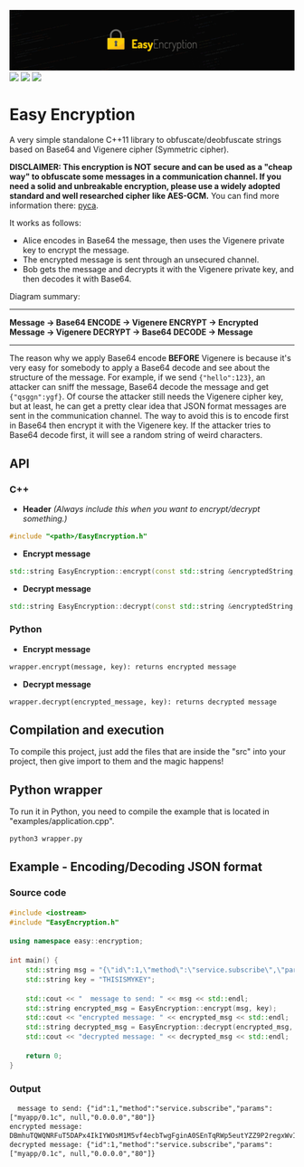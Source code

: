 ![](banner.jpg)
[![](https://img.shields.io/github/workflow/status/philipperemy/easy-encryption/Windows%20CMake?label=Windows%20Build&logo=windows&logoColor=%23FFFFFF&style=flat-square)](https://github.com/philipperemy/easy-encryption/actions/workflows/windows-cmake.yml)
[![](https://img.shields.io/github/workflow/status/philipperemy/easy-encryption/Linux%20CMake?label=Linux%20Build&logo=linux&logoColor=%23FFFFFF&style=flat-square)](https://github.com/philipperemy/easy-encryption/actions/workflows/linux-cmake.yml)
[![](https://img.shields.io/github/workflow/status/philipperemy/easy-encryption/macOS%20CMake?label=macOS%20Build&logo=apple&logoColor=%23FFFFFF&style=flat-square)](https://github.com/philipperemy/easy-encryption/actions/workflows/macos-cmake.yml)

# Easy Encryption
A very simple standalone C++11 library to obfuscate/deobfuscate strings based on Base64 and Vigenere cipher (Symmetric cipher).

**DISCLAIMER: This encryption is NOT secure and can be used as a "cheap way" to obfuscate some messages in a communication channel. If you need a solid and unbreakable encryption, please use a widely adopted standard and well researched cipher like AES-GCM.** You can find more information there: [pyca](https://github.com/pyca/cryptography).

It works as follows:
- Alice encodes in Base64 the message, then uses the Vigenere private key to encrypt the message.
- The encrypted message is sent through an unsecured channel.
- Bob gets the message and decrypts it with the Vigenere private key, and then decodes it with Base64.

Diagram summary:
___
**Message -> Base64 ENCODE -> Vigenere ENCRYPT -> Encrypted Message -> Vigenere DECRYPT -> Base64 DECODE -> Message**
___

The reason why we apply Base64 encode **BEFORE** Vigenere is because it's very easy for somebody to apply a Base64 decode and see about the structure of the message. For example, if we send `{"hello":123}`, an attacker can sniff the message, Base64 decode the message and get `{"qsggn":ygf}`. Of course the attacker still needs the Vigenere cipher key, but at least, he can get a pretty clear idea that JSON format messages are sent in the communication channel. The way to avoid this is to encode first in Base64 then encrypt it with the Vigenere key. If the attacker tries to Base64 decode first, it will see a random string of weird characters.

## API

### C++
- **Header** _(Always include this when you want to encrypt/decrypt something.)_
```c++
#include "<path>/EasyEncryption.h"
```

- **Encrypt message**
```c++
std::string EasyEncryption::encrypt(const std::string &encryptedString, const std::string &key)
```

- **Decrypt message**
```c++
std::string EasyEncryption::decrypt(const std::string &encryptedString, const std::string &key)
```

### Python

- **Encrypt message**
```python
wrapper.encrypt(message, key): returns encrypted message
```

- **Decrypt message**
```python
wrapper.decrypt(encrypted_message, key): returns decrypted message
```

## Compilation and execution
To compile this project, just add the files that are inside the "src" into your project, then give import to them and the magic happens!

## Python wrapper
To run it in Python, you need to compile the example that is located in "examples/application.cpp".
```bash
python3 wrapper.py
```

## Example - Encoding/Decoding JSON format

### Source code
```c++
#include <iostream>
#include "EasyEncryption.h"

using namespace easy::encryption;

int main() {
    std::string msg = "{\"id\":1,\"method\":\"service.subscribe\",\"params\":[\"myapp/0.1c\", null,\"0.0.0.0\",\"80\"]}";
    std::string key = "THISISMYKEY";
    
    std::cout << "  message to send: " << msg << std::endl;
    std::string encrypted_msg = EasyEncryption::encrypt(msg, key);
    std::cout << "encrypted message: " << encrypted_msg << std::endl;
    std::string decrypted_msg = EasyEncryption::decrypt(encrypted_msg, key);
    std::cout << "decrypted message: " << decrypted_msg << std::endl;
    
    return 0;
}
```

### Output
```
  message to send: {"id":1,"method":"service.subscribe","params":["myapp/0.1c", null,"0.0.0.0","80"]}
encrypted message: DBmhuTQWQNRFuT5DAPx4IkIYWOsM1M5vf4ecbTwgFginA0SEnTqRWp5eutYZZ9P2regxWvIkSZH5FNL8WLphgN4PXyIKOTJRpvYFmJWFYN5ytB==
decrypted message: {"id":1,"method":"service.subscribe","params":["myapp/0.1c", null,"0.0.0.0","80"]}
```
